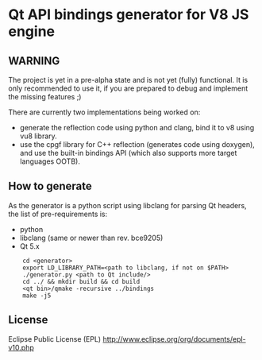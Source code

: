 Qt API bindings generator for V8 JS engine
==========================================

WARNING
-------

The project is yet in a pre-alpha state and is not yet (fully) functional.
It is only recommended to use it, if you are prepared to debug and implement the missing features ;)

There are currently two implementations being worked on:
  * generate the reflection code using python and clang, bind it to v8 using vu8 library.
  * use the cpgf library for C++ reflection (generates code using doxygen), and use the built-in
    bindings API (which also supports more target languages OOTB).

How to generate
---------------

As the generator is a python script using libclang for parsing Qt headers, the list of pre-requirements is:
  * python
  * libclang (same or newer than rev. bce9205)
  * Qt 5.x
  
```
    cd <generator>
    export LD_LIBRARY_PATH=<path to libclang, if not on $PATH>
    ./generator.py <path to Qt include/>
    cd ../ && mkdir build && cd build
    <qt bin>/qmake -recursive ../bindings
    make -j5
```

License
-------

Eclipse Public License (EPL) http://www.eclipse.org/org/documents/epl-v10.php

